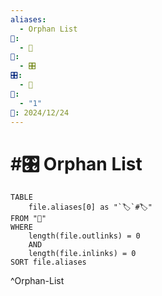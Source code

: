 ```yaml
---
aliases:
  - Orphan List
📁:
  - 🔢
🔢:
  - 🎛️
🎛️:
  - 👤
🔀:
  - "1"
📅: 2024/12/24
---
```

# #🎛️ Orphan List

```dataview
TABLE 
	file.aliases[0] as "`🏷️`#🏷️"
FROM "📁"
WHERE
	length(file.outlinks) = 0
	AND
	length(file.inlinks) = 0
SORT file.aliases
```

^Orphan-List